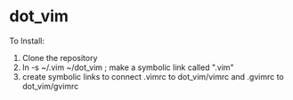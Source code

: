 dot_vim
=======

To Install:

1) Clone the repository
2) ln -s ~/.vim ~/dot_vim ; make a symbolic link called ".vim"
3) create symbolic links to connect .vimrc to dot_vim/vimrc and .gvimrc to dot_vim/gvimrc

